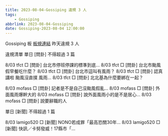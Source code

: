 ```yaml
---
title: 2023-08-04-Gossiping 違規 3 人
tags:
    - Gossiping
abbrlink: 2023-08-04-Gossiping
date: Gossiping-2023-08-04 12:00:00
---
```

Gossiping 板 [板規連結](https://www.ptt.cc/bbs/Gossiping/M.1637425085.A.07D.html)
昨天違規 3 人
<!-- more -->

違規清單
單日 [問卦] 不得超過 3 篇

8/03 tfct □ [問卦] 台北市停班停課的標準到底…
8/03 tfct □ [問卦] 台北市颱風假早餐吃什麼？
8/03 tfct □ [問卦] 台北市這叫有風雨？
8/03 tfct □ [問卦] 認真講啦 颱風沒直撲 風雨…
8/03 tfct □ [問卦] 北北基為什麼要綁在一起？

8/03 mofass □ [問卦] 記者是不是自己沒颱風假亂…
8/03 mofass □ [問卦] 外面風雨爆幹大的
8/03 mofass □ [問卦] 說外面風雨小的是不是居心…
8/03 mofass □ [問卦] 說要辭職的人

單日 [新聞] 不得超過 1 篇

8/03 lamigo520 □ [新聞] NONO若成罪「最高恐關30年…
8/03 lamigo520 □ [新聞] 快訊／卡努發威！17縣市「…